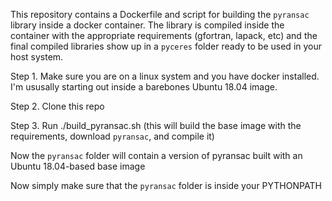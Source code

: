 This repository contains a Dockerfile and script for building the `pyransac` library inside a docker container. The library is compiled inside the container with the appropriate requirements (gfortran, lapack, etc) and the final compiled libraries show up in a `pyceres` folder ready to be used in your host system.

Step 1. Make sure you are on a linux system and you have docker installed. I'm ususally starting out inside a barebones Ubuntu 18.04 image.

Step 2. Clone this repo

Step 3. Run ./build_pyransac.sh (this will build the base image with the requirements, download `pyransac`, and compile it)

Now the `pyransac` folder will contain a version of pyransac built with an Ubuntu 18.04-based base image

Now simply make sure that the `pyransac` folder is inside your PYTHONPATH
